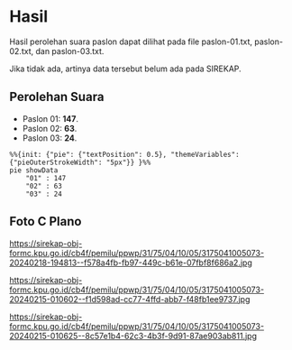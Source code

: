 # Hasil

Hasil perolehan suara paslon dapat dilihat pada file paslon-01.txt, paslon-02.txt, dan paslon-03.txt.

Jika tidak ada, artinya data tersebut belum ada pada SIREKAP.

## Perolehan Suara

 * Paslon 01: **147**.
 * Paslon 02: **63**.
 * Paslon 03: **24**.

```mermaid
%%{init: {"pie": {"textPosition": 0.5}, "themeVariables": {"pieOuterStrokeWidth": "5px"}} }%%
pie showData
    "01" : 147
    "02" : 63
    "03" : 24
```
## Foto C Plano

https://sirekap-obj-formc.kpu.go.id/cb4f/pemilu/ppwp/31/75/04/10/05/3175041005073-20240218-194813--f578a4fb-fb97-449c-b61e-07fbf8f686a2.jpg

https://sirekap-obj-formc.kpu.go.id/cb4f/pemilu/ppwp/31/75/04/10/05/3175041005073-20240215-010602--f1d598ad-cc77-4ffd-abb7-f48fb1ee9737.jpg

https://sirekap-obj-formc.kpu.go.id/cb4f/pemilu/ppwp/31/75/04/10/05/3175041005073-20240215-010625--8c57e1b4-62c3-4b3f-9d91-87ae903ab811.jpg
